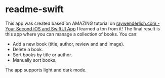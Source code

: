 # readme-swift
This app was created based on AMAZING tutorial on [raywenderlich.com - Your Second iOS and SwiftUI App](https://www.raywenderlich.com/15234721-your-second-ios-and-swiftui-app)
I learned a ton from it! The final result is this app where you can manage a collection of books. You can:
- Add a new book (title, author, review and and image).
- Delete a book.
- Sort books by title or author.
- Manually sort books.

The app supports light and dark mode. 
